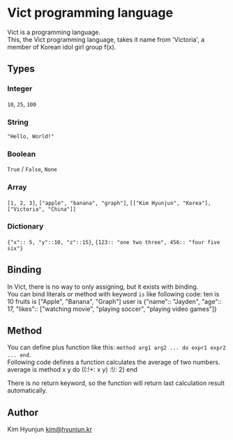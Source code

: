 Vict programming language
====

Vict is a programming language.  
This, the Vict programming language, takes it name from 'Victoria', a member of Korean idol girl group f(x).

Types
----

### Integer

`10`, `25`, `100`

### String

`"Hello, World!"`

### Boolean

`True` / `False`, `None`

### Array

`[1, 2, 3]`, `["apple", "banana", "graph"]`, `[["Kim Hyunjun", "Korea"], ["Victoria", "China"]]`

### Dictionary

`{"x":: 5, "y"::10, "z"::15}`, `{123:: "one two three", 456:: "four five six"}`

Binding
----

In Vict, there is no way to only assigning, but it exists with binding.  
You can bind literals or method with keyword `is` like following code:
    ten is 10
    fruits is ["Apple", "Banana", "Graph"]
    user is {"name":: "Jayden", "age":: 17, "likes":: ["watching movie", "playing soccer", "playing video games"]}

Method
----

You can define plus function like this: `method arg1 arg2 ... do expr1 expr2 ... end`.  
Following code defines a function calculates the average of two numbers.
    average is method x y do
        ((:!+: x y) :!/: 2)
    end

There is no return keyword, so the function will return last calculation result automatically.

Author
----

Kim Hyunjun <kim@hyunjun.kr>